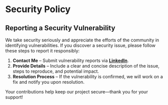 # Security Policy

## Reporting a Security Vulnerability

We take security seriously and appreciate the efforts of the community in identifying vulnerabilities. If you discover a security issue, please follow these steps to report it responsibly:

1. **Contact Me** – Submit vulnerability reports via **[LinkedIn](https://www.linkedin.com/in/hossein-namvar/)**.
2. **Provide Details** – Include a clear and concise description of the issue, steps to reproduce, and potential impact.
3. **Resolution Process** – If the vulnerability is confirmed, we will work on a fix and notify you upon resolution.

Your contributions help keep our project secure—thank you for your support!
